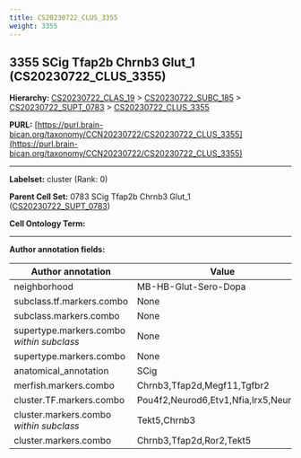 ```yaml
---
title: CS20230722_CLUS_3355
weight: 3355
---
```

## 3355 SCig Tfap2b Chrnb3 Glut_1 (CS20230722_CLUS_3355)
<b>Hierarchy: </b>
[CS20230722_CLAS_19](../CS20230722_CLAS_19) >
[CS20230722_SUBC_185](../CS20230722_SUBC_185) >
[CS20230722_SUPT_0783](../CS20230722_SUPT_0783) >
[CS20230722_CLUS_3355](../CS20230722_CLUS_3355)

**PURL:** [https://purl.brain-bican.org/taxonomy/CCN20230722/CS20230722_CLUS_3355](https://purl.brain-bican.org/taxonomy/CCN20230722/CS20230722_CLUS_3355)

---


**Labelset:** cluster (Rank: 0)

**Parent Cell Set:** 0783 SCig Tfap2b Chrnb3 Glut_1 ([CS20230722_SUPT_0783](../CS20230722_SUPT_0783))



**Cell Ontology Term:** 

[MARKER GENES.]: #


---

[TRANSFERRED ANNOTATIONS.]: #


[AUTHOR ANNOTATION FIELDS.]: #


**Author annotation fields:**

| Author annotation | Value |
|-------------------|-------|
|neighborhood|MB-HB-Glut-Sero-Dopa|
|subclass.tf.markers.combo|None|
|subclass.markers.combo|None|
|supertype.markers.combo _within subclass_|None|
|supertype.markers.combo|None|
|anatomical_annotation|SCig|
|merfish.markers.combo|Chrnb3,Tfap2d,Megf11,Tgfbr2|
|cluster.TF.markers.combo|Pou4f2,Neurod6,Etv1,Nfia,Irx5,Neurod2|
|cluster.markers.combo _within subclass_|Tekt5,Chrnb3|
|cluster.markers.combo|Chrnb3,Tfap2d,Ror2,Tekt5|
